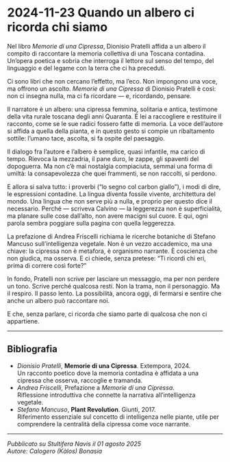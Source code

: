 # 2024-11-23 Quando un albero ci ricorda chi siamo

Nel libro *Memorie di una Cipressa*, Dionisio Pratelli affida a un albero il compito di raccontare la memoria collettiva di una Toscana contadina. Un’opera poetica e sobria che interroga il lettore sul senso del tempo, del linguaggio e del legame con la terra che ci ha preceduti.

Ci sono libri che non cercano l’effetto, ma l’eco. Non impongono una voce, ma offrono un ascolto. *Memorie di una Cipressa* di Dionisio Pratelli è così: non ci insegna nulla, ma ci fa ricordare — e, ricordando, pensare.

Il narratore è un albero: una cipressa femmina, solitaria e antica, testimone della vita rurale toscana degli anni Quaranta. È lei a raccogliere e restituire il racconto, come se le sue radici fossero fatte di memoria. La voce dell’autore si affida a quella della pianta, e in questo gesto si compie un ribaltamento sottile: l’umano tace, ascolta, si fa ospite del paesaggio.

Il dialogo fra l’autore e l’albero è semplice, quasi infantile, ma carico di tempo. Rievoca la mezzadria, il pane duro, le zappe, gli spaventi del dopoguerra. Ma non c’è mai nostalgia compiaciuta, semmai una forma di umiltà: la consapevolezza che quei frammenti, se non raccolti, si perdono.

E allora si salva tutto: i proverbi (“lo segno col carbon giallo”), i modi di dire, le espressioni contadine. La lingua diventa fossile vivente, architettura del mondo. Una lingua che non serve più a nulla, e proprio per questo dice il necessario. Perché — scriveva Calvino — la leggerezza non è superficialità, ma planare sulle cose dall’alto, non avere macigni sul cuore. E qui, ogni parola sembra poggiare sulla pagina con quella leggerezza.

La prefazione di Andrea Friscelli richiama le ricerche botaniche di Stefano Mancuso sull’intelligenza vegetale. Non è un vezzo accademico, ma una chiave: la cipressa non è metafora, è organismo narrante. È coscienza che non giudica, ma osserva. E ci chiede, senza pretese: “Ti ricordi chi eri, prima di correre così forte?”

In fondo, Pratelli non scrive per lasciare un messaggio, ma per non perdere un tono. Scrive perché qualcosa resti. Non la trama, non il personaggio. Ma il respiro. Il passo lento. La possibilità, ancora oggi, di fermarsi e sentire che anche un albero può raccontare noi.

E che, senza parlare, ci ricorda che siamo parte di qualcosa che non ci appartiene.

---

## Bibliografia

- *Dionisio Pratelli*, **Memorie di una Cipressa**. Extempora, 2024.  
  Un racconto poetico dove la memoria contadina è affidata a una cipressa che osserva, raccoglie e tramanda.  
- *Andrea Friscelli*, Prefazione a *Memorie di una Cipressa*.  
  Riflessione introduttiva che connette la narrativa all’intelligenza vegetale.  
- *Stefano Mancuso*, **Plant Revolution**. Giunti, 2017.  
  Riferimento essenziale sul concetto di intelligenza nelle piante, utile per comprendere la centralità della cipressa come voce narrante.

---

*Pubblicato su Stultifera Navis il 01 agosto 2025*  
*Autore: Calogero (Kàlos) Bonasia*
